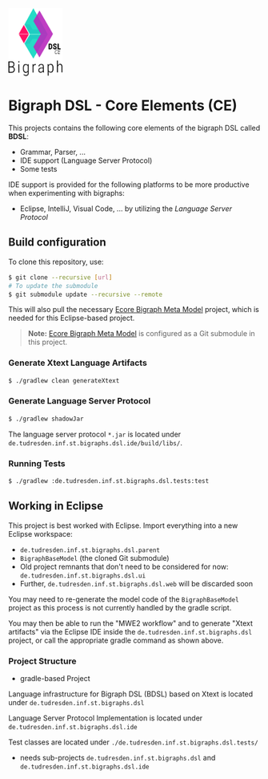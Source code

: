 <img src="./etc/bigraph-dsl-logo.png" style="zoom:90%;" />

# Bigraph DSL - Core Elements (CE)

This projects contains the following core elements of the bigraph DSL called **BDSL**:
- Grammar, Parser, ...
- IDE support (Language Server Protocol)
- Some tests

IDE support is provided for the following platforms to be more productive when experimenting with bigraphs:

- Eclipse, IntelliJ, Visual Code, ... by utilizing the *Language Server Protocol*

## Build configuration

To clone this repository, use:

```bash
$ git clone --recursive [url]
# To update the submodule
$ git submodule update --recursive --remote
```

This will also pull the necessary [Ecore Bigraph Meta Model]() project, which is needed for this Eclipse-based project.

> **Note:** [Ecore Bigraph Meta Model]() is configured as a Git submodule in this project.



### Generate Xtext Language Artifacts

```bash
$ ./gradlew clean generateXtext
```

### Generate Language Server Protocol

```bash
$ ./gradlew shadowJar
```
The language server protocol `*.jar` is located under `de.tudresden.inf.st.bigraphs.dsl.ide/build/libs/`.

### Running Tests

```bash
$ ./gradlew :de.tudresden.inf.st.bigraphs.dsl.tests:test
```



## Working in Eclipse

This project is best worked with Eclipse. Import everything into a new Eclipse workspace:

- `de.tudresden.inf.st.bigraphs.dsl.parent`
- `BigraphBaseModel` (the cloned Git submodule)
- Old project remnants that don't need to be considered for now: `de.tudresden.inf.st.bigraphs.dsl.ui`
- Further, `de.tudresden.inf.st.bigraphs.dsl.web` will be discarded soon

You may need to re-generate the model code of the `BigraphBaseModel` project as this process is not currently handled by the gradle script.

You may then be able to run the "MWE2 workflow" and to generate "Xtext artifacts" via the Eclipse IDE inside the `de.tudresden.inf.st.bigraphs.dsl` project, or call the appropriate gradle command as shown above.

### Project Structure

- gradle-based Project

Language infrastructure for Bigraph DSL (BDSL) based on Xtext is located under `de.tudresden.inf.st.bigraphs.dsl` 

Language Server Protocol Implementation is located under `de.tudresden.inf.st.bigraphs.dsl.ide`

Test classes are located under `./de.tudresden.inf.st.bigraphs.dsl.tests/`

- needs sub-projects `de.tudresden.inf.st.bigraphs.dsl` and `de.tudresden.inf.st.bigraphs.dsl.ide`



